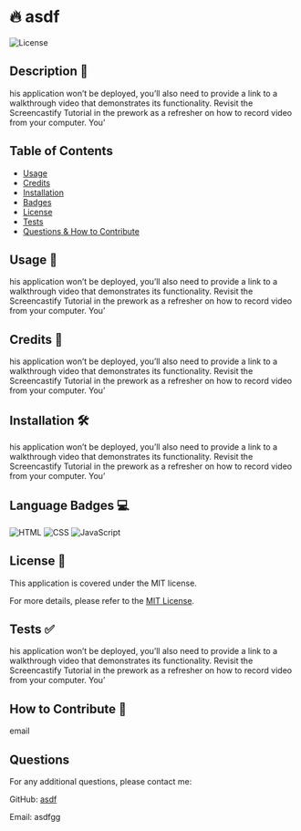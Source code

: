 
# 🔥 asdf

![License](https://img.shields.io/badge/License-MIT-blue.svg)
    
## Description 📝
his application won’t be deployed, you’ll also need to provide a link to a walkthrough video that demonstrates its functionality. Revisit the Screencastify Tutorial in the prework as a refresher on how to record video from your computer. You’


## Table of Contents
- [Usage](#usage-)
- [Credits](#credits-)
- [Installation](#installation-)
- [Badges](#badges-)
- [License](#license-)
- [Tests](#tests-)
- [Questions & How to Contribute](#questions--how-to-contribute-)

## Usage 🚀
his application won’t be deployed, you’ll also need to provide a link to a walkthrough video that demonstrates its functionality. Revisit the Screencastify Tutorial in the prework as a refresher on how to record video from your computer. You’

## Credits 👏
his application won’t be deployed, you’ll also need to provide a link to a walkthrough video that demonstrates its functionality. Revisit the Screencastify Tutorial in the prework as a refresher on how to record video from your computer. You’

## Installation 🛠️
his application won’t be deployed, you’ll also need to provide a link to a walkthrough video that demonstrates its functionality. Revisit the Screencastify Tutorial in the prework as a refresher on how to record video from your computer. You’

## Language Badges 💻
![HTML](https://img.shields.io/badge/-HTML-orange) ![CSS](https://img.shields.io/badge/-CSS-orange) ![JavaScript](https://img.shields.io/badge/-JavaScript-orange)


## License 📝

This application is covered under the MIT license.

For more details, please refer to the [MIT License](LICENSE).

## Tests ✅
his application won’t be deployed, you’ll also need to provide a link to a walkthrough video that demonstrates its functionality. Revisit the Screencastify Tutorial in the prework as a refresher on how to record video from your computer. You’

## How to Contribute 🤝
email

## Questions
For any additional questions, please contact me:

GitHub: [asdf](https://github.com/asdf)

Email: asdfgg
